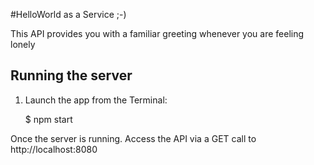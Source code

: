 #HelloWorld as a Service ;-)

This API provides you with a familiar greeting whenever you are feeling lonely

## Running the server

1) Launch the app from the Terminal:

    $ npm start

Once the server is running. Access the API via a GET call to http://localhost:8080
